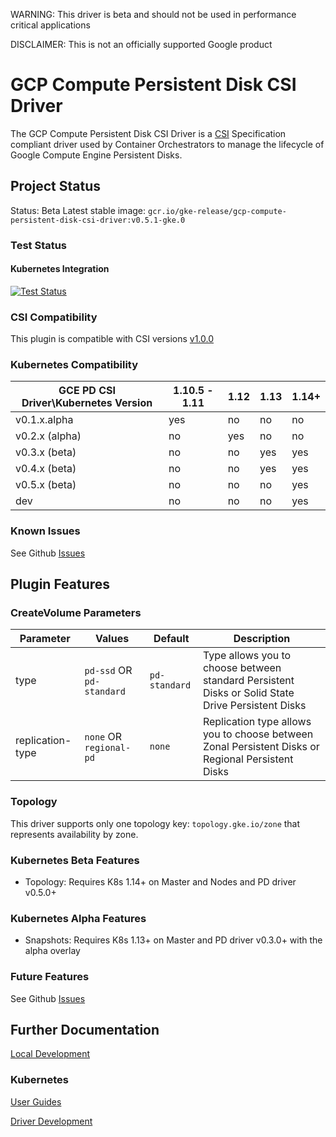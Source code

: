 WARNING: This driver is beta and should not be used in performance critical applications

DISCLAIMER: This is not an officially supported Google product

# GCP Compute Persistent Disk CSI Driver

The GCP Compute Persistent Disk CSI Driver is a
[CSI](https://github.com/container-storage-interface/spec/blob/master/spec.md)
Specification compliant driver used by Container Orchestrators to manage the
lifecycle of Google Compute Engine Persistent Disks.

## Project Status
Status: Beta
Latest stable image: `gcr.io/gke-release/gcp-compute-persistent-disk-csi-driver:v0.5.1-gke.0`

### Test Status

#### Kubernetes Integration

[<img alt="Test Status" src="https://testgrid.k8s.io/q/summary/sig-gcp-compute-persistent-disk-csi-driver/Kubernetes%20Master%20Driver%20Stable/tests_status" />](https://testgrid.k8s.io/sig-gcp-compute-persistent-disk-csi-driver#Kubernetes%20Master%20Driver%20Stable)

### CSI Compatibility

This plugin is compatible with CSI versions [v1.0.0](https://github.com/container-storage-interface/spec/blob/v1.0.0/spec.md)

### Kubernetes Compatibility

| GCE PD CSI Driver\Kubernetes Version | 1.10.5 - 1.11 | 1.12 | 1.13 | 1.14+
|--------------------------------------|---------------|------|------|------|
| v0.1.x.alpha                         | yes           | no   | no   | no   |
| v0.2.x (alpha)                       | no            | yes  | no   | no   |
| v0.3.x (beta)                        | no            | no   | yes  | yes  |
| v0.4.x (beta)                        | no            | no   | yes  | yes  |
| v0.5.x (beta)                        | no            | no   | no   | yes  |
| dev                                  | no            | no   | no   | yes  |

### Known Issues

See Github [Issues](https://github.com/kubernetes-sigs/gcp-compute-persistent-disk-csi-driver/issues)

## Plugin Features

### CreateVolume Parameters

| Parameter        | Values                    | Default       | Description                                                                                        |
|------------------|---------------------------|---------------|----------------------------------------------------------------------------------------------------|
| type             | `pd-ssd` OR `pd-standard` | `pd-standard` | Type allows you to choose between standard Persistent Disks  or Solid State Drive Persistent Disks |
| replication-type | `none` OR `regional-pd`   | `none`        | Replication type allows you to choose between Zonal Persistent Disks or Regional Persistent Disks  |

### Topology

This driver supports only one topology key:
`topology.gke.io/zone`
that represents availability by zone.

### Kubernetes Beta Features

* Topology: Requires K8s 1.14+ on Master and Nodes and PD driver v0.5.0+

### Kubernetes Alpha Features

* Snapshots: Requires K8s 1.13+ on Master and PD driver v0.3.0+ with the alpha
  overlay

### Future Features

See Github [Issues](https://github.com/kubernetes-sigs/gcp-compute-persistent-disk-csi-driver/issues)

## Further Documentation

[Local Development](docs/local-development.md)

### Kubernetes

[User Guides](docs/kubernetes/user-guides)

[Driver Development](docs/kubernetes/development.md)
